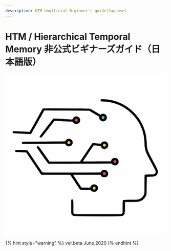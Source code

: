 ```yaml
---
description: HTM Unofficial Biginner's guide(Japanse)
---
```


# HTM / Hierarchical Temporal Memory 非公式ビギナーズガイド（日本語版）

![Title](.gitbook/assets/title.png)

{% hint style="warning" %}
ver.beta June.2020
{% endhint %}

